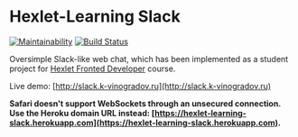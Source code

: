 # Hexlet-Learning Slack

[![Maintainability](https://api.codeclimate.com/v1/badges/a06bd4587868c4776d33/maintainability)](https://codeclimate.com/github/k-vinogradov/project-lvl4-s453/maintainability)
[![Build Status](https://travis-ci.org/k-vinogradov/project-lvl4-s453.svg?branch=master)](https://travis-ci.org/k-vinogradov/project-lvl4-s453)

Oversimple Slack-like web chat, which has been implemented as a student project for [Hexlet Fronted Developer](https://ru.hexlet.io/u/kvinogradov) course.

Live demo: [http://slack.k-vinogradov.ru](http://slack.k-vinogradov.ru)

**Safari doesn't support WebSockets through an unsecured connection. Use the Heroku domain URL instead: [https://hexlet-learning-slack.herokuapp.com](https://hexlet-learning-slack.herokuapp.com).**